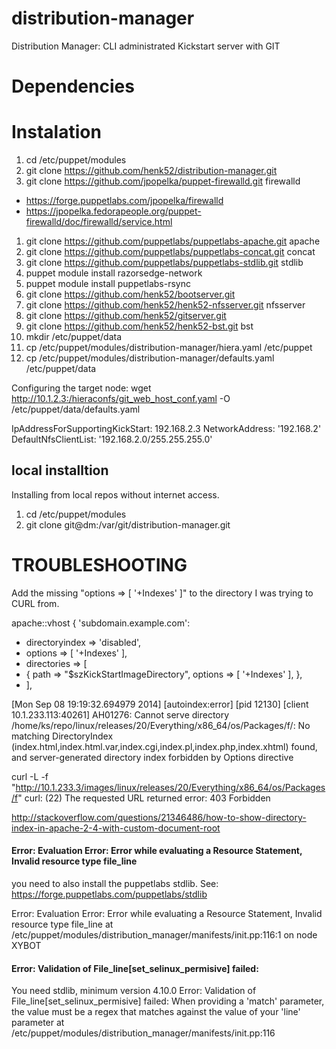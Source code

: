 distribution-manager
====================

Distribution Manager: CLI administrated Kickstart server with GIT


Dependencies
============

# Instalation

1. cd /etc/puppet/modules
1. git clone https://github.com/henk52/distribution-manager.git
1. git clone https://github.com/jpopelka/puppet-firewalld.git firewalld
  * https://forge.puppetlabs.com/jpopelka/firewalld
  * https://jpopelka.fedorapeople.org/puppet-firewalld/doc/firewalld/service.html
1. git clone https://github.com/puppetlabs/puppetlabs-apache.git apache
1. git clone https://github.com/puppetlabs/puppetlabs-concat.git concat
1. git clone https://github.com/puppetlabs/puppetlabs-stdlib.git stdlib
1. puppet module install razorsedge-network
1. puppet module install puppetlabs-rsync
1. git clone https://github.com/henk52/bootserver.git
1. git clone https://github.com/henk52/henk52-nfsserver.git nfsserver
1. git clone https://github.com/henk52/gitserver.git
1. git clone https://github.com/henk52/henk52-bst.git bst
1. mkdir /etc/puppet/data
1. cp /etc/puppet/modules/distribution-manager/hiera.yaml /etc/puppet
1. cp /etc/puppet/modules/distribution-manager/defaults.yaml /etc/puppet/data

Configuring the target node:
  wget http://10.1.2.3:/hieraconfs/git_web_host_conf.yaml -O /etc/puppet/data/defaults.yaml

IpAddressForSupportingKickStart: 192.168.2.3
NetworkAddress: '192.168.2'
DefaultNfsClientList: '192.168.2.0/255.255.255.0'


## local installtion 
Installing from local repos without internet access.

1. cd /etc/puppet/modules
1. git clone git@dm:/var/git/distribution-manager.git

# TROUBLESHOOTING

Add the missing "options => [ '+Indexes' ]" to the directory I was trying to CURL from.

 apache::vhost { 'subdomain.example.com':
+  directoryindex => 'disabled',
+  options        => [ '+Indexes' ],
+  directories => [
+    { path => "$szKickStartImageDirectory", options => [ '+Indexes' ], },
+  ],


[Mon Sep 08 19:19:32.694979 2014] [autoindex:error] [pid 12130] [client 10.1.233.113:40261] AH01276: Cannot serve directory /home/ks/repo/linux/releases/20/Everything/x86_64/os/Packages/f/: No matching DirectoryIndex (index.html,index.html.var,index.cgi,index.pl,index.php,index.xhtml) found, and server-generated directory index forbidden by Options directive

curl -L -f "http://10.1.233.3/images/linux/releases/20/Everything/x86_64/os/Packages/f"
curl: (22) The requested URL returned error: 403 Forbidden

http://stackoverflow.com/questions/21346486/how-to-show-directory-index-in-apache-2-4-with-custom-document-root

#### Error: Evaluation Error: Error while evaluating a Resource Statement, Invalid resource type file_line
you need to also install the puppetlabs stdlib.
See:  https://forge.puppetlabs.com/puppetlabs/stdlib

Error: Evaluation Error: Error while evaluating a Resource Statement, Invalid resource type file_line at /etc/puppet/modules/distribution_manager/manifests/init.pp:116:1 on node XYBOT

#### Error: Validation of File_line[set_selinux_permisive] failed:
You need stdlib, minimum version 4.10.0
Error: Validation of File_line[set_selinux_permisive] failed: When providing a 'match' parameter, the value must be a regex that matches against the value of your 'line' parameter at /etc/puppet/modules/distribution_manager/manifests/init.pp:116
